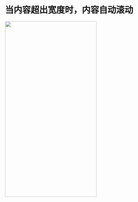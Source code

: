 
<h1>当内容超出宽度时，内容自动滚动</h1>

<img src="https://yqzh186.github.io/gifs/1.gif" width="300" height="573" />
